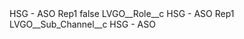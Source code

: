 <?xml version="1.0" encoding="UTF-8"?>
<CustomMetadata xmlns="http://soap.sforce.com/2006/04/metadata" xmlns:xsi="http://www.w3.org/2001/XMLSchema-instance" xmlns:xsd="http://www.w3.org/2001/XMLSchema">
    <label>HSG - ASO Rep1</label>
    <protected>false</protected>
    <values>
        <field>LVGO__Role__c</field>
        <value xsi:type="xsd:string">HSG - ASO Rep1</value>
    </values>
    <values>
        <field>LVGO__Sub_Channel__c</field>
        <value xsi:type="xsd:string">HSG - ASO</value>
    </values>
</CustomMetadata>
